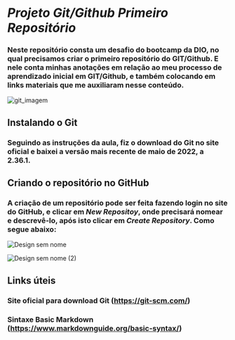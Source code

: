 # _Projeto Git/Github Primeiro Repositório_

### Neste repositório consta um desafio do bootcamp da DIO, no qual precisamos criar o primeiro repositório do GIT/Github. E nele conta minhas anotações em relação ao meu processo de aprendizado inicial em GIT/Github, e também colocando em links materiais que me auxiliaram nesse conteúdo.

![git_imagem](https://user-images.githubusercontent.com/105572464/174503047-b4393549-dc55-45c4-9099-922f5029e3be.png)


## Instalando o Git

### Seguindo as instruções da aula, fiz o download do Git no site oficial e baixei a versão mais recente de maio de 2022, a 2.36.1. 

## Criando o repositório no GitHub
### A criação de um repositório pode ser feita fazendo login no site do GitHub, e clicar em *New Repositoy*, onde precisará nomear e descrevê-lo, após isto clicar em *Create Repository*. Como segue abaixo: 

![Design sem nome](https://user-images.githubusercontent.com/105572464/174503188-9a47b259-e95e-443f-8f53-32d8d54ebc85.jpg)

![Design sem nome (2)](https://user-images.githubusercontent.com/105572464/174503267-35cc1dbc-a31e-4bef-8ca0-6af732094ff5.jpg)








## Links úteis

### Site oficial para download Git (https://git-scm.com/)
### Sintaxe Basic Markdown (https://www.markdownguide.org/basic-syntax/)
